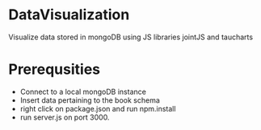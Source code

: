 # DataVisualization
Visualize data stored in mongoDB using JS libraries jointJS and taucharts

# Prerequsities
* Connect to a local mongoDB instance
* Insert data pertaining to the book schema
* right click on package.json and run npm.install
* run server.js on port 3000.

